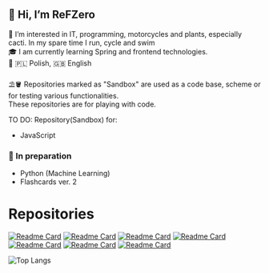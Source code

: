  👋 Hi, I’m ReFZero </br>
 -
 👀 I’m interested in IT, programming, motorcycles and plants, especially cacti. In my spare time I run, cycle and swim</br>
 🎓 I am currently learning Spring and frontend technologies. </br>
 💬 🇵🇱 Polish, 🇬🇧 English</br>
 </br>
 ⛱️🪣 Repositories marked as "Sandbox" are used as a code base, scheme or for testing various functionalities. </br>
 These repositories are for playing with code. </br>
 
 TO DO: 
 Repository(Sandbox) for: 
- JavaScript </br>
### 📝  In preparation
- Python (Machine Learning)
- Flashcards ver. 2
# Repositories

[![Readme Card](https://github-readme-stats.vercel.app/api/pin/?username=refzero&repo=Fiszki-polsko-norweskie-app)](https://github.com/ReFZero/Fiszki-polsko-norweskie-app) [![Readme Card](https://github-readme-stats.vercel.app/api/pin/?username=refzero&repo=Fiszki-polsko-norweskie-ConverterArrayToJSON)](https://github.com/ReFZero/Fiszki-polsko-norweskie-ConverterArrayToJSON)
[![Readme Card](https://github-readme-stats.vercel.app/api/pin/?username=refzero&repo=Fiszki-strona-internetowa)](https://github.com/ReFZero/Fiszki-strona-internetowa) [![Readme Card](https://github-readme-stats.vercel.app/api/pin/?username=refzero&repo=Sandbox-REST-API)](https://github.com/ReFZero/Sandbox-REST-API)
[![Readme Card](https://github-readme-stats.vercel.app/api/pin/?username=refzero&repo=Sandbox-Java-App)](https://github.com/ReFZero/Sandbox-Java-App) [![Readme Card](https://github-readme-stats.vercel.app/api/pin/?username=refzero&repo=Sandbox-RabbitMQ)](https://github.com/ReFZero/Sandbox-RabbitMQ)
[![Readme Card](https://github-readme-stats.vercel.app/api/pin/?username=refzero&repo=Sandbox-Hibernate)](https://github.com/ReFZero/Sandbox-Hibernate)

![Top Langs](https://github-readme-stats.vercel.app/api/top-langs/?username=refzero&hide_progress=true)
